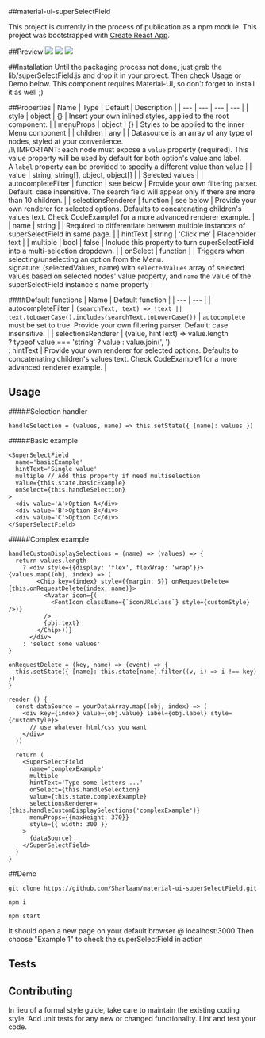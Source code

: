 ##material-ui-superSelectField

This project is currently in the process of publication as a npm module.
This project was bootstrapped with [Create React App](https://github.com/facebookincubator/create-react-app).


##Preview
![](https://github.com/Sharlaan/material-ui-superSelectField/blob/master/dataSource.png)
![](https://github.com/Sharlaan/material-ui-superSelectField/blob/master/caseInsensitive.png)
![](https://github.com/Sharlaan/material-ui-superSelectField/blob/master/chips.png)


##Installation
Until the packaging process not done, just grab the lib/superSelectField.js and drop it in your project. Then check Usage or Demo below.
This component requires Material-UI, so don't forget to install it as well ;)

##Properties
| Name | Type | Default | Description |
| --- | --- | --- | --- |
| style | object | {} | Insert your own inlined styles, applied to the root component. |
| menuProps | object | {} | Styles to be applied to the inner Menu component |
| children | any |  | Datasource is an array of any type of nodes, styled at your convenience.<br>/!\ IMPORTANT: each node must expose a `value` property (required). This value property will be used by default for both option's value and label.<br>A `label` property can be provided to specify a different value than value |
| value | string, string[], object, object[] | | Selected values |
| autocompleteFilter | function | see below | Provide your own filtering parser. Default: case insensitive. The search field will appear only if there are more than 10 children. |
| selectionsRenderer | function | see below | Provide your own renderer for selected options. Defaults to concatenating children's values text. Check CodeExample1 for a more advanced renderer example. |
| name | string | | Required to differentiate between multiple instances of superSelectField in same page. |
| hintText | string | 'Click me' | Placeholder text |
| multiple | bool | false | Include this property to turn superSelectField into a multi-selection dropdown. |
| onSelect | function | | Triggers when selecting/unselecting an option from the Menu.<br>signature: (selectedValues, name) with `selectedValues` array of selected values based on selected nodes' value property, and `name` the value of the superSelectField instance's name property |

####Default functions
| Name | Default function |
| --- | --- |
| autocompleteFilter | ```(searchText, text) => !text || text.toLowerCase().includes(searchText.toLowerCase())``` | `autocomplete` must be set to true. Provide your own filtering parser. Default: case insensitive. |
| selectionsRenderer | <span>(value, hintText) => value.length<br>? typeof value === 'string' ? value : value.join(', ')<br>: hintText</span> | Provide your own renderer for selected options. Defaults to concatenating children's values text. Check CodeExample1 for a more advanced renderer example. |


## Usage
#####Selection handler
```
handleSelection = (values, name) => this.setState({ [name]: values })
```
#####Basic example
```
<SuperSelectField
  name='basicExample'
  hintText='Single value'
  multiple // Add this property if need multiselection
  value={this.state.basicExample}
  onSelect={this.handleSelection}
>
  <div value='A'>Option A</div>
  <div value='B'>Option B</div>
  <div value='C'>Option C</div>
</SuperSelectField>
```
#####Complex example
```
handleCustomDisplaySelections = (name) => (values) => {
  return values.length
    ? <div style={{display: 'flex', flexWrap: 'wrap'}}>{values.map((obj, index) => (
        <Chip key={index} style={{margin: 5}} onRequestDelete={this.onRequestDelete(index, name)}>
          <Avatar icon={(
            <FontIcon className={`iconURLclass`} style={customStyle} />)}
          />
          {obj.text}
        </Chip>))}
      </div>
    : 'select some values'
}

onRequestDelete = (key, name) => (event) => {
  this.setState({ [name]: this.state[name].filter((v, i) => i !== key) })
}

render () {
  const dataSource = yourDataArray.map((obj, index) => (
    <div key={index} value={obj.value} label={obj.label} style={customStyle}>
      // use whatever html/css you want
    </div>
  ))

  return (
    <SuperSelectField
      name='complexExample'
      multiple
      hintText='Type some letters ...'
      onSelect={this.handleSelection}
      value={this.state.complexExample}
      selectionsRenderer={this.handleCustomDisplaySelections('complexExample')}
      menuProps={{maxHeight: 370}}
      style={{ width: 300 }}
    >
      {dataSource}
    </SuperSelectField>
  )
}
```

##Demo
```
git clone https://github.com/Sharlaan/material-ui-superSelectField.git

npm i

npm start
```
It should open a new page on your default browser @ localhost:3000
Then choose "Example 1" to check the superSelectField in action


## Tests


## Contributing
In lieu of a formal style guide, take care to maintain the existing coding style. Add unit tests for any new or changed functionality. Lint and test your code.
